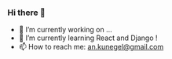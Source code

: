 ### Hi there 👋

- 🔭 I’m currently working on ...
- 🌱 I’m currently learning React and Django !
- 📫 How to reach me: an.kunegel@gmail.com
